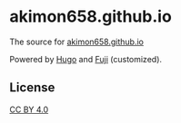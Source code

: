 # akimon658.github.io

The source for [akimon658.github.io](https://akimon658.github.io/)

Powered by [Hugo](https://github.com/gohugoio/hugo) and [Fuji](https://github.com/dsrkafuu/hugo-theme-fuji) (customized).

## License

[CC BY 4.0](./LICENSE)
